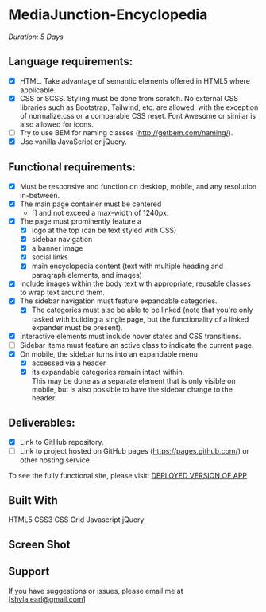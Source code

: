 # MediaJunction-Encyclopedia

_Duration: 5 Days_

## Language requirements:
- [X] HTML.  Take advantage of semantic elements offered in HTML5 where applicable.
- [X] CSS or SCSS.  Styling must be done from scratch.  No external CSS libraries such as Bootstrap, Tailwind, etc. are allowed, with the exception of normalize.css or a comparable CSS reset.  Font Awesome or similar is also allowed for icons.
- [ ] Try to use BEM for naming classes (http://getbem.com/naming/).
- [X] Use vanilla JavaScript or jQuery.

## Functional requirements:
- [X] Must be responsive and function on desktop, mobile, and any resolution in-between.
- [X] The main page container must be centered 
    - [] and not exceed a max-width of 1240px.
- [X] The page must prominently feature a 
    - [X] logo at the top (can be text styled with CSS)
    - [X] sidebar navigation
    - [X] a banner image
    - [X] social links
    - [X] main encyclopedia content (text with multiple heading and paragraph elements, and images)
- [X] Include images within the body text with appropriate, reusable classes to wrap text around them.
- [X] The sidebar navigation must feature expandable categories.  
    - [X] The categories must also be able to be linked (note that you're only tasked with building a single page, but the functionality of a linked expander must be present).
- [X] Interactive elements must include hover states and CSS transitions.
- [ ] Sidebar items must feature an active class to indicate the current page.
- [X] On mobile, the sidebar turns into an expandable menu 
    - [X] accessed via a header
    - [X] its expandable categories remain intact within.  
    This may be done as a separate element that is only visible on mobile, but is also possible to have the sidebar change to the header.  

## Deliverables:
- [X] Link to GitHub repository.
- [ ] Link to project hosted on GitHub pages (https://pages.github.com/) or other hosting service.

To see the fully functional site, please visit: [DEPLOYED VERSION OF APP](www.heroku.com)

## Built With

HTML5
CSS3
CSS Grid
Javascript
jQuery

## Screen Shot

## Support
If you have suggestions or issues, please email me at [shyla.earl@gmail.com]
